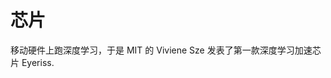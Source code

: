 # 芯片

移动硬件上跑深度学习，于是 MIT 的 Viviene Sze 发表了第一款深度学习加速芯片 Eyeriss.

[1]: https://mp.weixin.qq.com/s/lO2UM04PfSM5VJYh6vINhw
